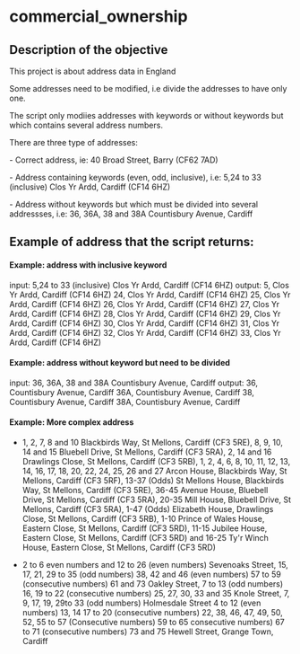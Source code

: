 # commercial_ownership

## Description of the objective

<p>This project is about address data in England</p>

<p>Some addresses need to be modified, i.e divide the addresses to have only one.</p>
<p>The script only modiies addresses with keywords or without keywords but which contains several address numbers.</p>

<p>There are three type of addresses:</p>
<p>- Correct address, ie: 40 Broad Street, Barry (CF62 7AD)</p>
<p>- Address containing keywords (even, odd, inclusive), i.e: 5,24 to 33 (inclusive) Clos Yr Ardd, Cardiff (CF14 6HZ)</p>
<p>- Address without keywords but which must be divided into several addressses, i.e: 36, 36A, 38 and 38A Countisbury Avenue, Cardiff</p>

## Example of address that the script returns:

#### Example: address with inclusive keyword

input: 
5,24 to 33 (inclusive) Clos Yr Ardd, Cardiff (CF14 6HZ)
output: 
5, Clos Yr Ardd, Cardiff (CF14 6HZ)
24, Clos Yr Ardd, Cardiff (CF14 6HZ)
25, Clos Yr Ardd, Cardiff (CF14 6HZ)
26, Clos Yr Ardd, Cardiff (CF14 6HZ)
27, Clos Yr Ardd, Cardiff (CF14 6HZ)
28, Clos Yr Ardd, Cardiff (CF14 6HZ)
29, Clos Yr Ardd, Cardiff (CF14 6HZ)
30, Clos Yr Ardd, Cardiff (CF14 6HZ)
31, Clos Yr Ardd, Cardiff (CF14 6HZ)
32, Clos Yr Ardd, Cardiff (CF14 6HZ)
33, Clos Yr Ardd, Cardiff (CF14 6HZ)

#### Example: address without keyword but need to be divided

input:
36, 36A, 38 and 38A Countisbury Avenue, Cardiff
output:
36, Countisbury Avenue, Cardiff
36A, Countisbury Avenue, Cardiff
38, Countisbury Avenue, Cardiff
38A, Countisbury Avenue, Cardiff

#### Example: More complex address
- 1, 2, 7, 8 and 10 Blackbirds Way, St Mellons, Cardiff (CF3 5RE), 8, 9, 10, 14 and 15 Bluebell Drive, St Mellons, Cardiff (CF3 5RA), 2, 14 and 16 Drawlings Close, St Mellons, Cardiff (CF3 5RB), 1, 2, 4, 6, 8, 10, 11, 12, 13, 14, 16, 17, 18, 20, 22, 24, 25, 26 and 27 Arcon House, Blackbirds Way, St Mellons, Cardiff (CF3 5RF), 13-37 (Odds) St Mellons House, Blackbirds Way, St Mellons, Cardiff (CF3 5RE), 36-45 Avenue House, Bluebell Drive, St Mellons, Cardiff (CF3 5RA), 20-35 Mill House, Bluebell Drive, St Mellons, Cardiff (CF3 5RA), 1-47 (Odds) Elizabeth House, Drawlings Close, St Mellons, Cardiff (CF3 5RB), 1-10 Prince of Wales House, Eastern Close, St Mellons, Cardiff (CF3 5RD), 11-15 Jubilee House, Eastern Close, St Mellons, Cardiff (CF3 5RD) and 16-25 Ty'r Winch House, Eastern Close, St Mellons, Cardiff (CF3 5RD)

- 2 to 6 even numbers and 12 to 26 (even numbers) Sevenoaks Street, 15, 17, 21, 29 to 35 (odd numbers) 38, 42 and 46 (even numbers) 57 to 59 (consecutive numbers) 61 and 73 Oakley Street, 7 to 13 (odd numbers) 16, 19 to 22 (consecutive numbers) 25, 27, 30, 33 and 35 Knole Street, 7, 9, 17, 19, 29to 33 (odd numbers) Holmesdale Street 4 to 12 (even numbers) 13, 14 17 to 20 (consecutive numbers) 22, 38, 46, 47, 49, 50, 52, 55 to 57 (Consecutive numbers) 59 to 65 consecutive numbers) 67 to 71 (consecutive numbers) 73 and 75 Hewell Street, Grange Town, Cardiff
